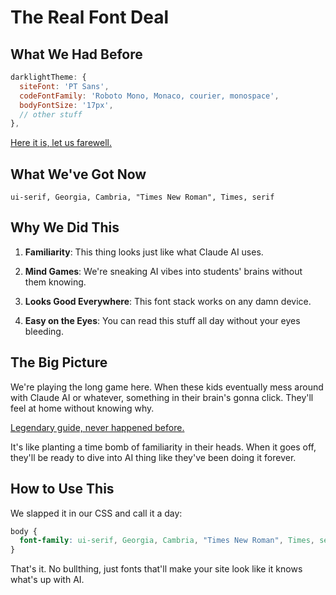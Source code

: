 #  The Real Font Deal

## What We Had Before

```js
darklightTheme: {
  siteFont: 'PT Sans',
  codeFontFamily: 'Roboto Mono, Monaco, courier, monospace',
  bodyFontSize: '17px',
  // other stuff
},
```

[Here it is, let us farewell.](oldi.pdf)

## What We've Got Now

```
ui-serif, Georgia, Cambria, "Times New Roman", Times, serif
```

## Why We Did This

1. **Familiarity**: This thing looks just like what Claude AI uses.

2. **Mind Games**: We're sneaking AI vibes into students' brains without them knowing.

3. **Looks Good Everywhere**: This font stack works on any damn device.

4. **Easy on the Eyes**: You can read this stuff all day without your eyes bleeding.

## The Big Picture

We're playing the long game here. When these kids eventually mess around with Claude AI or whatever, something in their brain's gonna click. They'll feel at home without knowing why.

[Legendary guide, never happened before.](claudedotai.pdf)


It's like planting a time bomb of familiarity in their heads. When it goes off, they'll be ready to dive into AI thing like they've been doing it forever.

## How to Use This

We slapped it in our CSS and call it a day:

```css
body {
  font-family: ui-serif, Georgia, Cambria, "Times New Roman", Times, serif;
}
```

That's it. No bullthing, just fonts that'll make your site look like it knows what's up with AI.